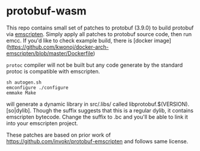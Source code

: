 # protobuf-wasm

This repo contains small set of patches to protobuf (3.9.0) to build protobuf via [emscripten](https://github.com/kripken/emscripten). Simply apply all patches to protobuf source code, then run emcc. If you'd like to check example build, there is [docker image] (https://github.com/kwonoj/docker-arch-emscripten/blob/master/Dockerfile)

`protoc` compiler will not be built but any code generate by the standard protoc is compatible with emscripten.

```
sh autogen.sh
emconfigure ./configure
emmake Make
```

will generate a dynamic library in src/.libs/ called libprotobuf.$(VERSION).[so|dylib]. Though the suffix suggests that this is a regular dylib, it contains emscripten bytecode. Change the suffix to .bc and you'll be able to link it into your emscripten project.

These patches are based on prior work of https://github.com/invokr/protobuf-emscripten and follows same license.

